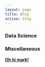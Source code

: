 ```yaml
---
layout: page
title: Blog
active: blog
---
```


### Data Science




### Miscellaneous

[**Oh hi mark!**](/_posts/2000-01-01-mark.md)
